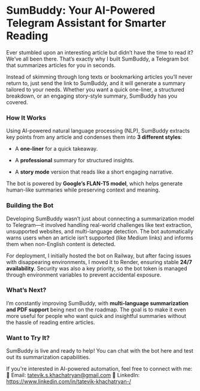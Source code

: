 # SumBuddy: Your AI-Powered Telegram Assistant for Smarter Reading
Ever stumbled upon an interesting article but didn’t have the time to read it? We’ve all been there. That’s exactly why I built SumBuddy, a Telegram bot that summarizes articles for you in seconds.

Instead of skimming through long texts or bookmarking articles you’ll never return to, just send the link to SumBuddy, and it will generate a summary tailored to your needs. Whether you want a quick one-liner, a structured breakdown, or an engaging story-style summary, SumBuddy has you covered.

### How It Works
Using AI-powered natural language processing (NLP), SumBuddy extracts key points from any article and condenses them into **3 different styles**:

* A **one-liner** for a quick takeaway.

* A **professional** summary for structured insights.

* A **story mode** version that reads like a short engaging narrative.

The bot is powered by **Google’s FLAN-T5 model**, which helps generate human-like summaries while preserving context and meaning.

### Building the Bot
Developing SumBuddy wasn’t just about connecting a summarization model to Telegram—it involved handling real-world challenges like text extraction, unsupported websites, and multi-language detection. The bot automatically warns users when an article isn’t supported (like Medium links) and informs them when non-English content is detected.

For deployment, I initially hosted the bot on Railway, but after facing issues with disappearing environments, I moved it to Render, ensuring stable **24/7 availability**. Security was also a key priority, so the bot token is managed through environment variables to prevent accidental exposure.

### What’s Next?
I’m constantly improving SumBuddy, with **multi-language summarization and PDF support** being next on the roadmap. The goal is to make it even more useful for people who want quick and insightful summaries without the hassle of reading entire articles.

### Want to Try It?
SumBuddy is live and ready to help! You can chat with the bot here and test out its summarization capabilities.

If you're interested in AI-powered automation, feel free to connect with me:
📧 Email: tatevik.s.khachatryan@gmail.com
💼 LinkedIn: https://www.linkedin.com/in/tatevik-khachatryan-/
